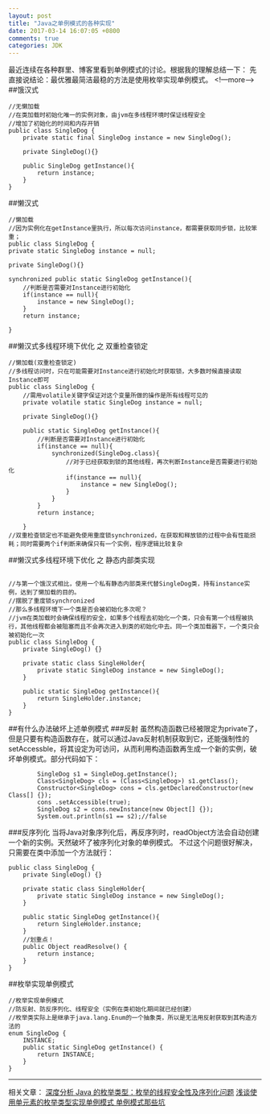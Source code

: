 ```yaml
---
layout: post
title: "Java之单例模式的各种实现"
date: 2017-03-14 16:07:05 +0800
comments: true
categories: JDK
---
```

最近连续在各种群里、博客里看到单例模式的讨论。根据我的理解总结一下：
先直接说结论：最优雅最简洁最稳的方法是使用枚举实现单例模式。
<!—more—>
##饿汉式

```
//无懒加载
//在类加载时初始化唯一的实例对象，由jvm在多线程环境时保证线程安全
//增加了初始化的时间和内存开销
public class SingleDog {
	private static final SingleDog instance = new SingleDog();
	
	private SingleDog(){}
	
	public SingleDog getInstance(){
		return instance;
	}
}
```

##懒汉式

```
//懒加载
//因为实例化在getInstance里执行，所以每次访问instance，都需要获取同步锁，比较笨重；
public class SingleDog {
private static SingleDog instance = null;

private SingleDog(){}

synchronized public static SingleDog getInstance(){
	//判断是否需要对Instance进行初始化
	if(instance == null){
		instance = new SingleDog();
	}
	return instance;
	
}
```
##懒汉式多线程环境下优化 之 双重检查锁定

```
//懒加载(双重检查锁定)
//多线程访问时，只在可能需要对Instance进行初始化时获取锁，大多数时候直接读取Instance即可
public class SingleDog {
	//需用volatile关键字保证对这个变量所做的操作是所有线程可见的
	private volatile static SingleDog instance = null;
	
	private SingleDog(){}
	
	public static SingleDog getInstance(){
		//判断是否需要对Instance进行初始化
		if(instance == null){
			synchronized(SingleDog.class){
				//对于已经获取到锁的其他线程，再次判断Instance是否需要进行初始化
				if(instance == null){
					instance = new SingleDog();
				}
			}
		}
		return instance;
		
	}
//双重检查锁定也不能避免使用重度锁synchronized，在获取和释放锁的过程中会有性能损耗；同时需要两个if判断来确保只有一个实例，程序逻辑比较复杂
```

##懒汉式多线程环境下优化 之 静态内部类实现

```

//与第一个饿汉式相比，使用一个私有静态内部类来代替SingleDog类，持有instance实例，达到了懒加载的目的。
//摆脱了重度锁synchronized
//那么多线程环境下一个类是否会被初始化多次呢？
//jvm在类加载时会确保线程的安全，如果多个线程去初始化一个类，只会有第一个线程被执行，其他线程都会被阻塞而且不会再次进入到类的初始化中去。同一个类加载器下，一个类只会被初始化一次
public class SingleDog {
	private SingleDog() {}
	
	private static class SingleHolder{
		private static SingleDog instance = new SingleDog();
	}
	
	public static SingleDog getInstance(){
		return SingleHolder.instance;
	}
}
```
##有什么办法破坏上述单例模式
###反射
虽然构造函数已经被限定为private了，但是只要有构造函数存在，就可以通过Java反射机制获取到它，还能强制性的setAccessble，将其设定为可访问，从而利用构造函数再生成一个新的实例，破坏单例模式。部分代码如下：

```
		SingleDog s1 = SingleDog.getInstance();
		Class<SingleDog> cls = (Class<SingleDog>) s1.getClass();
		Constructor<SingleDog> cons = cls.getDeclaredConstructor(new Class[] {});
		cons .setAccessible(true);
		SingleDog s2 = cons.newInstance(new Object[] {});
		System.out.println(s1 == s2);//false
```
###反序列化
当将Java对象序列化后，再反序列时，readObject方法会自动创建一个新的实例。天然破坏了被序列化对象的单例模式。
不过这个问题很好解决，只需要在类中添加一个方法就行：

```
public class SingleDog {
	private SingleDog() {}
	
	private static class SingleHolder{
		private static SingleDog instance = new SingleDog();
	}
	
	public static SingleDog getInstance(){
		return SingleHolder.instance;
	}
	//划重点！
	public Object readResolve() {
        return instance;
    }
}

```
##枚举实现单例模式

```
//枚举实现单例模式
//防反射、防反序列化、线程安全（实例在类初始化期间就已经创建）
//枚举类实际上是继承于java.lang.Enum的一个抽象类，所以是无法用反射获取到其构造方法的
enum SingleDog {
    INSTANCE;
	public static SingleDog getInstance() {
		return INSTANCE;      
	} 
}
```


----------
相关文章：
[深度分析 Java 的枚举类型：枚举的线程安全性及序列化问题](http://blog.jobbole.com/94074/)
[ 浅谈使用单元素的枚举类型实现单例模式 ](http://blog.csdn.net/huangyuan_xuan/article/details/52193006)
[单例模式那些坑](http://www.th7.cn/Program/java/201511/682115.shtml)

